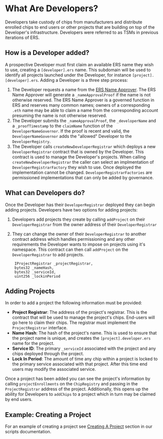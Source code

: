 # What Are Developers?
Developers take custody of chips from manufacturers and distribute enrolled chips to end users or other projects that are building on top of the Developer's infrastructure. Developers were referred to as TSMs in previous iterations of ERS.

## How is a Developer added?
A prospective Developer must first claim an available ERS name they wish to use, creating a `[developer].ers` name. This subdomain will be used to identify all projects launched under the Developer, for instance `[project].[developer].ers`. Adding a Developer is a three step process:
1. The Developer requests a name from the [ERS Name Approver](https://name.ers.run). The ERS Name Approver will generate a `_nameApprovalProof` if the name is not otherwise reserved. The ERS Name Approver is a governed function in ERS and reserves many common names; owners of a corresponding `.eth` name may be able to claim a name from the corresponding account presuming the name is not otherwise reserved.
2. The Developer submits the `_nameApprovalProof`, the `_developerName` and a `_proofTimestamp` to the `claimName` function of the `DeveloperNameGovernor`. If the proof is recent and valid, the `DeveloperNameGovernor` adds the "allowed" Developer to the `DeveloperRegistry`.
3. The Developer calls `createNewDeveloperRegistrar` which deploys a new `DeveloperRegistrar` contract that is owned by the Developer. This contract is used to manage the Developer's projects. When calling `createNewDeveloperRegistrar` the caller can select an implmentation of `DeveloperRegistrarFactory` they wish to use. Once deployed the implementation cannot be changed. `DeveloperRegistrarFactories` are permissioned implementations that can only be added by governance.

## What can Developers do?
Once the Developer has their `DeveloperRegistrar` deployed they can begin adding projects. Developers have two options for adding projects:
1. Developers add projects they create by calling `addProject` on their `DeveloperRegistrar` from the owner address of their `DeveloperRegistrar`
2. They can change the owner of their `DeveloperRegistrar` to another contract address which handles permissioning and any other requirements the Developer wants to impose on projects using it's namespace. This contract can then call `addProject` on the `DeveloperRegistrar` to add projects.

        IProjectRegistrar _projectRegistrar,
        bytes32 _nameHash,
        bytes32 _serviceId,
        uint256 _lockinPeriod

## Adding Projects
In order to add a project the following information must be provided:
- **Project Registrar**: The address of the project's registrar. This is the contract that will be used to manage the project's chips. End-users will go here to claim their chips. The registrar must implement the `ProjectRegistrar` interface.
- **Name Hash**: The hash of the project's name. This is used to ensure that the project name is unique, and creates the `[project].developer.ers` name for the project.
- **Service ID**: The primary `_serviceId` associated with the project and any chips deployed through the project.
- **Lock In Period**: The amount of time any chip within a project is locked to the primary service associated with that project. After this time end users may modify the associated service.

Once a project has been added you can see the project's information by calling `projectEnrollments` on the `ChipRegistry` and passing in the `ProjectRegistrar` address of the project. Additionally, this opens up the ability for Developers to `addChips` to a project which in turn may be claimed by end users.

## Example: Creating a Project
For an example of creating a project see [Creating A Project](../../scripts/create-project.md) section in our scripts documentation.

